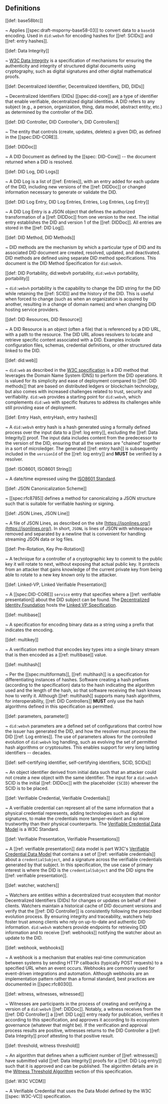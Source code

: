 ## Definitions

[[def: base58btc]]

~ Applies [[spec:draft-msporny-base58-03]] to convert
data to a `base58` encoding. Used in `did:webvh` for encoding hashes for [[ref: SCIDs]] and [[ref: entry hashes]].

[[def: Data Integrity]]

~ [W3C Data
Integrity](https://www.w3.org/community/reports/credentials/CG-FINAL-data-integrity-20220722/)
is a specification of mechanisms for ensuring the authenticity and integrity of
structured digital documents using cryptography, such as digital signatures and
other digital mathematical proofs.

[[def: Decentralized Identifier, Decentralized Identifiers, DID, DIDs]]

~ Decentralized Identifiers (DIDs) [[spec:did-core]] are a type of identifier that enable
verifiable, decentralized digital identities. A DID refers to any subject (e.g.,
a person, organization, thing, data model, abstract entity, etc.) as determined
by the controller of the DID.

[[def: DID Controller, DID Controller's, DID Controllers]]

~ The entity that controls (create, updates, deletes) a given DID, as defined
in the [[spec:DID-CORE]].

[[def: DIDDoc]]

~ A DID Document as defined by the [[spec: DID-Core]] -- the document returned when a DID is resolved.

[[def: DID Log, DID Logs]]

~ A DID Log is a list of [[ref: Entries]], with an entry added for each update of the DID,
including new versions of the [[ref: DIDDoc]] or changed information necessary to generate or validate the DID.

[[def: DID Log Entry, DID Log Entries, Entries, Log Entries, Log Entry]]

~ A DID Log Entry is a JSON object that defines the authorized
transformation of a [[ref: DIDDoc]] from one version to the next. The initial entry
establishes the DID and version 1 of the [[ref: DIDDoc]]. All entries are stored
in the [[ref: DID Log]].

[[def: DID Method, DID Methods]]

~ DID methods are the mechanism by which a particular type of DID and its
associated DID document are created, resolved, updated, and deactivated. DID
methods are defined using separate DID method specifications. This document is
the DID Method Specification for `did:webvh`.

[[def: DID Portability, did:webvh portability, `did:webvh` portability, portability]]

~ `did:webvh` portability is the capability to change the DID string for the
DID while retaining the [[ref: SCID]] and the history of the DID. This is useful
when forced to change (such as when an organization is acquired by another,
resulting in a change of domain names) and when changing DID hosting service
providers.

[[def: DID Resources, DID Resource]]

~ A DID Resource is an object (often a file) that is referenced by a DID URL, with a path to the resource. The DID URL allows resolvers to locate and retrieve specific content associated with a DID. Examples include configuration files, schemas, credential definitions, or other structured data linked to the DID.

[[def: did:web]]

~ `did:web` as described in the [W3C specification](https://w3c-ccg.github.io/did-method-web/)
is a DID method that leverages the Domain Name System (DNS) to perform the DID operations.
It is valued for its simplicity and ease of deployment compared to [[ref: DID methods]] that are
based on distributed ledgers or blockchain technology, but also comes with increased
challenges related to trust, security and verifiability. `did:web` provides a starting point for `did:webvh`,
which complements `did:web` with specific features to address its challenges
while still providing ease of deployment.

[[def: Entry Hash, entryHash, entry hashes]]

~ A `did:webvh` entry hash is a hash generated using a formally defined process
over the input data to a [[ref: log entry]], excluding the [[ref: Data Integrity]]
proof. The input data includes content from the predecessor to the
version of the DID, ensuring that all the versions are "chained" together in a
sort of microledger. The generated [[ref: entry hash]] is subsequently included in the
`versionId` of the [[ref: log entry]] and **MUST** be verified by a
resolver.

[[def: ISO8601, ISO8601 String]]

~ A date/time expressed using the [ISO8601
Standard](https://en.wikipedia.org/wiki/ISO_8601).

[[def: JSON Canonicalization Scheme]]

~ [[spec:rfc8785]] defines a method for canonicalizing a JSON
structure such that is suitable for verifiable hashing or signing.

[[def: JSON Lines, JSON Line]]

~ A file of JSON Lines, as described on the site
[https://jsonlines.org/](https://jsonlines.org/). In short, `JSONL` is lines of JSON with
whitespace removed and separated by a newline that is convenient for handling
streaming JSON data or log files.

[[def: Pre-Rotation, Key Pre-Rotation]]

~ A technique for a controller of a cryptographic key to commit to the public
key it will rotate to next, without exposing that actual public key. It protects
from an attacker that gains knowledge of the current private key from being
able to rotate to a new key known only to the attacker.

[[def: Linked-VP, Linked Verifiable Presentation]]

~ A [[spec:DID-CORE]] `service` entry that specifies where a [[ref: verifiable presentation]]
about the DID subject can be found. The [Decentralized Identity
Foundation](https://identity.foundation/) hosts the [Linked VP
Specification](https://identity.foundation/linked-vp/).

[[def: multibase]]

~ A specification for encoding binary data as a string using a prefix that
indicates the encoding.

[[def: multikey]]

~ A verification method that encodes key types into a single binary stream that
is then encoded as a [[ref: multibase]] value.

[[def: multihash]]

~ Per the [[spec:multiformats]], [[ref: multihash]] is a specification
for differentiating instances of hashes. Software creating a hash prefixes
(according to the specification) data to the hash indicating the algorithm used
and the length of the hash, so that software receiving the hash knows how to
verify it. Although [[ref: multihash]] supports many hash algorithms, for
interoperability, [[ref: DID Controllers]] **MUST** only use the hash algorithms defined
in this specification as permitted.

[[def: parameters, parameter]]

~ `did:webvh` parameters are a defined set of configurations that control how the
issuer has generated the DID, and how the resolver must process the DID [[ref:
Log entries]]. The use of parameters allows for the controlled evolution of
`did:webvh` log handling, such as evolving the set of permitted hash algorithms or
cryptosuites. This enables support for very long lasting identifiers -- decades.

[[def: self-certifying identifier, self-certifying identifiers, SCID, SCIDs]]

~ An object identifier derived from initial data such that an attacker could not
create a new object with the same identifier. The input for a `did:webvh` SCID is
the initial [[ref: DIDDoc]] with the placeholder `{SCID}` wherever the SCID is to be
placed.

[[def: Verifiable Credential, Verifiable Credentials]]

~ A verifiable credential can represent all of the same information that a physical credential represents, adding technologies such as digital signatures, to make the credentials more tamper-evident and so more trustworthy than their physical counterparts. The [Verifiable Credential Data Model](https://www.w3.org/TR/vc-data-model/) is a W3C Standard.

[[def: Verifiable Presentation, Verifiable Presentations]]

~ A [[ref: verifiable presentation]] data model is part W3C's [Verifiable Credential Data
Model](https://www.w3.org/TR/vc-data-model/) that contains a set of [[ref:
verifiable credentials]] about a `credentialSubject`, and a signature across the
verifiable credentials generated by that subject. In this specification, the use
case of primary interest is where the DID is the `credentialSubject` and the DID
signs the [[ref: verifiable presentation]].

[[def: watcher, watchers]]

~ Watchers are entities within a decentralized trust ecosystem that monitor Decentralized Identifiers (DIDs) for changes or updates on behalf of their clients. Watchers maintain a historical cache of DID document versions and verify that the [[ref: DID Controller]] is consistently following the prescribed evolution process. By ensuring integrity and traceability, watchers help foster trust among clients who rely on up-to-date and authentic DID information. `did:webvh` watchers provide endpoints for retrieving DID information and to receive [[ref: webhooks]] notifying the watcher about an update to the DID.

[[def: webhook, webhooks]]

~ A webhook is a mechanism that enables real-time communication between systems by sending HTTP callbacks (typically POST requests) to a specified URL when an event occurs. Webhooks are commonly used for event-driven integrations and automation. Although webhooks are an implementation pattern rather than a formal standard, best practices are documented in [[spec:rfc8030]].

[[def: witness, witnesses, witnessed]]

~ Witnesses are participants in the process of creating and verifying a version
of a `did:webvh` [[ref: DIDDoc]]. Notably, a witness receives from the [[ref: DID Controller]] a [[ref: DID
Log]] entry ready for publication, verifies it according to this specification,
and approves it according to its ecosystem governance (whatever that might be). If the verification and
approval process results are positive, witnesses returns to the DID Controller a [[ref: Data Integrity]] proof
attesting to that positive result.

[[def: threshold, witness threshold]]

~ An algorithm that defines when a sufficient number of [[ref: witnesses]] have
submitted valid [[ref: Data Integrity]] proofs for a [[ref: DID Log entry]] such
that it is approved and can be published. The algorithm details are in the
[Witness Threshold Algorithm](#witness-threshold-algorithm) section of this
specification.

[[def: W3C VCDM]]

~ A Verifiable Credential that uses the Data Model defined by the W3C [[spec: W3C-VC]] specification.
